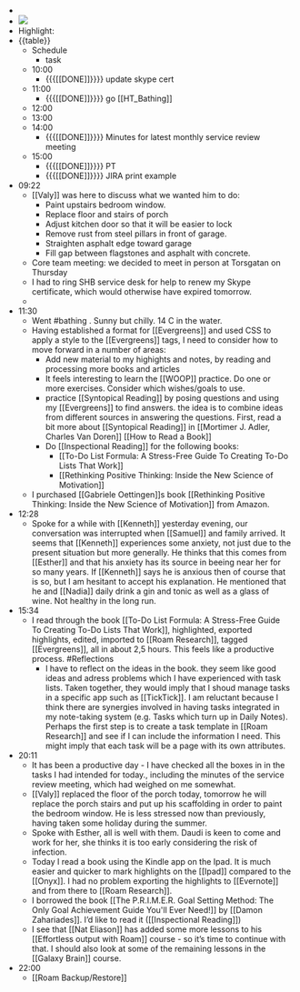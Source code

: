 - 
- ![](https://firebasestorage.googleapis.com/v0/b/firescript-577a2.appspot.com/o/imgs%2Fapp%2FDavidsroam%2Fw5eOrYHn-s.png?alt=media&token=6926d2c6-bd89-4016-ace2-38c2d95052ec)
- Highlight:
- {{table}}
    - Schedule
        - task
    - 10:00
        - {{{[[DONE]]}}}} update skype cert
    - 11:00
        - {{{[[DONE]]}}}} go [[HT_Bathing]]
    - 12:00
    - 13:00
    - 14:00
        - {{{[[DONE]]}}}} Minutes for latest monthly service review meeting
    - 15:00
        - {{{[[DONE]]}}}} PT
        - {{{[[DONE]]}}}} JIRA print example
-  09:22
    - [[Valy]] was here to discuss what we wanted him to do:
        - Paint upstairs bedroom window.
        - Replace floor and stairs of porch
        - Adjust kitchen door so that it will be easier to lock
        - Remove rust from steel pillars in front of  garage.
        - Straighten asphalt edge toward garage
        - Fill gap between flagstones and asphalt with concrete.
    - Core team meeting: we decided to meet in person at Torsgatan on Thursday
    - I had to ring SHB service desk for help to renew my Skype certificate, which would otherwise have expired tomorrow.
    - 
- 11:30
    - Went #bathing . Sunny but chilly. 14 C in the water.
    - Having established a format for [[Evergreens]] and used CSS to apply a style to the [[Evergreens]] tags, I need to consider  how to move forward in a number of areas:
        - Add new material to my highights and notes, by reading and processing more books and articles
        - It feels interesting to learn the [[WOOP]] practice. Do one or more exercises. Consider which wishes/goals to use.
        - practice [[Syntopical Reading]] by posing questions and using my [[Evergreens]] to find answers. the idea is to combine ideas from different sources in answering the questions. First, read a bit more about [[Syntopical Reading]] in [[Mortimer J. Adler, Charles Van Doren]] [[How to Read a Book]]
        - Do [[Inspectional Reading]] for the following books:
            - [[To-Do List Formula: A Stress-Free Guide To Creating To-Do Lists That Work]]
            - [[Rethinking Positive Thinking: Inside the New Science of Motivation]]
    - I purchased [[Gabriele Oettingen]]s book [[Rethinking Positive Thinking: Inside the New Science of Motivation]] from Amazon.
- 12:28
    - Spoke for a while with [[Kenneth]] yesterday evening, our conversation was interrupted when [[Samuel]] and family arrived. It seems that [[Kenneth]] experiences some anxiety, not just due to the present situation but more generally. He thinks that this comes from [[Esther]] and that his anxiety has its source in beeing near her for so many years. If [[Kenneth]] says he is anxious then of course that is so, but I am hesitant to accept his explanation. He mentioned that he and [[Nadia]] daily drink a gin and tonic as well as a glass of wine. Not healthy in the long run.
- 15:34
    - I read through the book [[To-Do List Formula: A Stress-Free Guide To Creating To-Do Lists That Work]], highlighted, exported highlights, edited, imported to [[Roam Research]], tagged [[Evergreens]], all in about 2,5 hours. This feels like a productive process. #Reflections
        - I have to reflect on the ideas in the book. they seem like good ideas and adress problems which I have experienced with task lists. Taken together, they would imply that I shoud manage tasks in a specific app such as [[TickTick]]. I am reluctant because I think there are synergies involved in having tasks integrated in my note-taking system (e.g. Tasks which turn up in Daily Notes). Perhaps the first step is to create a task template in [[Roam Research]] and see if I can include the information I need. This might imply that each task will be a page with its own attributes.
- 20:11
    - It has been a productive day - I have checked all the boxes in in the tasks I had intended for today., including the minutes of the service review meeting, which had weighed on me somewhat.
    - [[Valy]] replaced the floor of the porch today, tomorrow he will replace the porch stairs and put up his scaffolding in order to paint the bedroom window. He is less stressed now than previously, having taken some holiday during the summer.
    - Spoke with Esther, all is well with them. Daudi is keen to come and work for her, she thinks it is too early considering the risk of infection.
    - Today I read a book using the Kindle app on the Ipad. It is much easier and quicker to mark highlights on the [[Ipad]] compared to the [[Onyx]]. I had no problem exporting the highlights to [[Evernote]] and from there to [[Roam Research]].
    - I borrowed the book [[The P.R.I.M.E.R. Goal Setting Method: The Only Goal Achievement Guide You'll Ever Need!]] by [[Damon Zahariades]]. I’d like to read it ([[Inspectional Reading]])
    - I see that [[Nat Eliason]] has added some more lessons to his [[Effortless output with Roam]] course - so it’s time to continue with that. I should also look at some of the remaining lessons in the [[Galaxy Brain]] course.
- 22:00
    - [[Roam Backup/Restore]]
